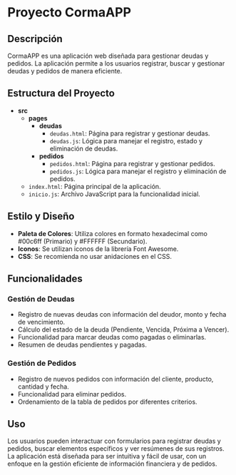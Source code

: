 # Proyecto CormaAPP

## Descripción
CormaAPP es una aplicación web diseñada para gestionar deudas y pedidos. La aplicación permite a los usuarios registrar, buscar y gestionar deudas y pedidos de manera eficiente.

## Estructura del Proyecto
- **src**
  - **pages**
    - **deudas**
      - `deudas.html`: Página para registrar y gestionar deudas.
      - `deudas.js`: Lógica para manejar el registro, estado y eliminación de deudas.
    - **pedidos**
      - `pedidos.html`: Página para registrar y gestionar pedidos.
      - `pedidos.js`: Lógica para manejar el registro y eliminación de pedidos.
  - `index.html`: Página principal de la aplicación.
  - `inicio.js`: Archivo JavaScript para la funcionalidad inicial.

## Estilo y Diseño
- **Paleta de Colores**: Utiliza colores en formato hexadecimal como #00c6ff (Primario) y #FFFFFF (Secundario).
- **Iconos**: Se utilizan iconos de la librería Font Awesome.
- **CSS**: Se recomienda no usar anidaciones en el CSS.

## Funcionalidades

### Gestión de Deudas
- Registro de nuevas deudas con información del deudor, monto y fecha de vencimiento.
- Cálculo del estado de la deuda (Pendiente, Vencida, Próxima a Vencer).
- Funcionalidad para marcar deudas como pagadas o eliminarlas.
- Resumen de deudas pendientes y pagadas.

### Gestión de Pedidos
- Registro de nuevos pedidos con información del cliente, producto, cantidad y fecha.
- Funcionalidad para eliminar pedidos.
- Ordenamiento de la tabla de pedidos por diferentes criterios.
  
## Uso
Los usuarios pueden interactuar con formularios para registrar deudas y pedidos, buscar elementos específicos y ver resúmenes de sus registros. La aplicación está diseñada para ser intuitiva y fácil de usar, con un enfoque en la gestión eficiente de información financiera y de pedidos.